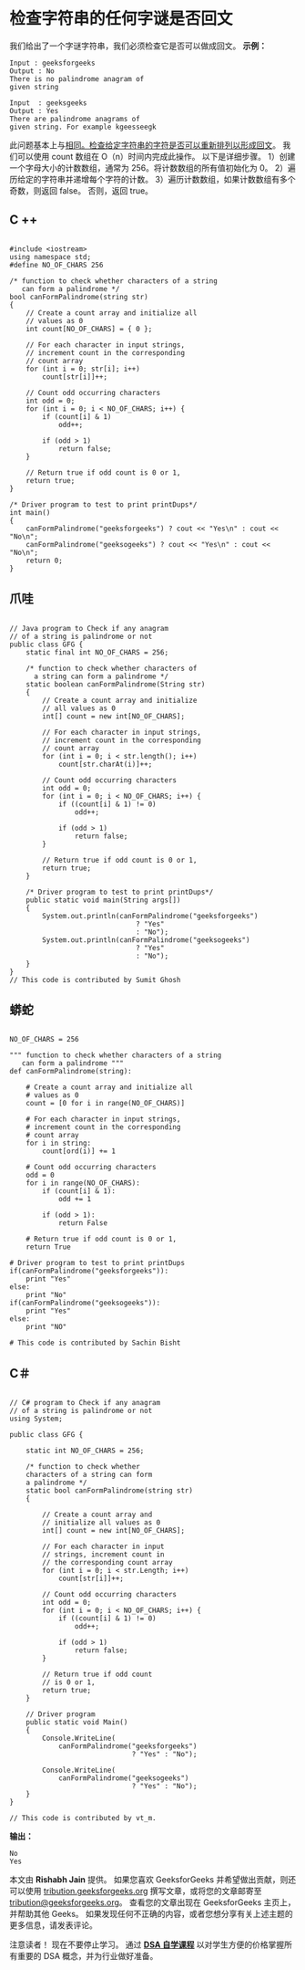 # 检查字符串的任何字谜是否回文

我们给出了一个字谜字符串，我们必须检查它是否可以做成回文。
**示例：**

```
Input : geeksforgeeks 
Output : No
There is no palindrome anagram of 
given string

Input  : geeksgeeks
Output : Yes
There are palindrome anagrams of
given string. For example kgeesseegk

```

此问题基本上与[相同。检查给定字符串的字符是否可以重新排列以形成回文](https://www.geeksforgeeks.org/check-characters-given-string-can-rearranged-form-palindrome/)。 我们可以使用 count 数组在 O（n）时间内完成此操作。 以下是详细步骤。
1）创建一个字母大小的计数数组，通常为 256。将计数数组的所有值初始化为 0。
2）遍历给定的字符串并递增每个字符的计数。
3）遍历计数数组，如果计数数组有多个奇数，则返回 false。 否则，返回 true。

## C ++

```

#include <iostream>
using namespace std;
#define NO_OF_CHARS 256

/* function to check whether characters of a string
   can form a palindrome */
bool canFormPalindrome(string str)
{
    // Create a count array and initialize all
    // values as 0
    int count[NO_OF_CHARS] = { 0 };

    // For each character in input strings,
    // increment count in the corresponding
    // count array
    for (int i = 0; str[i]; i++)
        count[str[i]]++;

    // Count odd occurring characters
    int odd = 0;
    for (int i = 0; i < NO_OF_CHARS; i++) {
        if (count[i] & 1)
            odd++;

        if (odd > 1)
            return false;
    }

    // Return true if odd count is 0 or 1,
    return true;
}

/* Driver program to test to print printDups*/
int main()
{
    canFormPalindrome("geeksforgeeks") ? cout << "Yes\n" : cout << "No\n";
    canFormPalindrome("geeksogeeks") ? cout << "Yes\n" : cout << "No\n";
    return 0;
}

```

## 爪哇

```

// Java program to Check if any anagram
// of a string is palindrome or not
public class GFG {
    static final int NO_OF_CHARS = 256;

    /* function to check whether characters of
      a string can form a palindrome */
    static boolean canFormPalindrome(String str)
    {
        // Create a count array and initialize
        // all values as 0
        int[] count = new int[NO_OF_CHARS];

        // For each character in input strings,
        // increment count in the corresponding
        // count array
        for (int i = 0; i < str.length(); i++)
            count[str.charAt(i)]++;

        // Count odd occurring characters
        int odd = 0;
        for (int i = 0; i < NO_OF_CHARS; i++) {
            if ((count[i] & 1) != 0)
                odd++;

            if (odd > 1)
                return false;
        }

        // Return true if odd count is 0 or 1,
        return true;
    }

    /* Driver program to test to print printDups*/
    public static void main(String args[])
    {
        System.out.println(canFormPalindrome("geeksforgeeks")
                               ? "Yes"
                               : "No");
        System.out.println(canFormPalindrome("geeksogeeks")
                               ? "Yes"
                               : "No");
    }
}
// This code is contributed by Sumit Ghosh

```

## 蟒蛇

```

NO_OF_CHARS = 256

""" function to check whether characters of a string
   can form a palindrome """
def canFormPalindrome(string):

    # Create a count array and initialize all 
    # values as 0
    count = [0 for i in range(NO_OF_CHARS)]

    # For each character in input strings,
    # increment count in the corresponding
    # count array
    for i in string:
        count[ord(i)] += 1

    # Count odd occurring characters
    odd = 0
    for i in range(NO_OF_CHARS):
        if (count[i] & 1):
            odd += 1

        if (odd > 1):
            return False

    # Return true if odd count is 0 or 1, 
    return True

# Driver program to test to print printDups
if(canFormPalindrome("geeksforgeeks")):
    print "Yes"
else:
    print "No"
if(canFormPalindrome("geeksogeeks")):
    print "Yes"
else:
    print "NO"

# This code is contributed by Sachin Bisht

```

## C＃

```

// C# program to Check if any anagram
// of a string is palindrome or not
using System;

public class GFG {

    static int NO_OF_CHARS = 256;

    /* function to check whether 
    characters of a string can form
    a palindrome */
    static bool canFormPalindrome(string str)
    {

        // Create a count array and
        // initialize all values as 0
        int[] count = new int[NO_OF_CHARS];

        // For each character in input
        // strings, increment count in
        // the corresponding count array
        for (int i = 0; i < str.Length; i++)
            count[str[i]]++;

        // Count odd occurring characters
        int odd = 0;
        for (int i = 0; i < NO_OF_CHARS; i++) {
            if ((count[i] & 1) != 0)
                odd++;

            if (odd > 1)
                return false;
        }

        // Return true if odd count
        // is 0 or 1,
        return true;
    }

    // Driver program
    public static void Main()
    {
        Console.WriteLine(
            canFormPalindrome("geeksforgeeks")
                              ? "Yes" : "No");

        Console.WriteLine(
            canFormPalindrome("geeksogeeks")
                              ? "Yes" : "No");
    }
}

// This code is contributed by vt_m.

```

**输出：**

```
No
Yes

```

本文由 **Rishabh Jain** 提供。 如果您喜欢 GeeksforGeeks 并希望做出贡献，则还可以使用 [tribution.geeksforgeeks.org](http://www.contribute.geeksforgeeks.org) 撰写文章，或将您的文章邮寄至 tribution@geeksforgeeks.org。 查看您的文章出现在 GeeksforGeeks 主页上，并帮助其他 Geeks。
如果发现任何不正确的内容，或者您​​想分享有关上述主题的更多信息，请发表评论。

注意读者！ 现在不要停止学习。 通过 [**DSA 自学课程**](https://practice.geeksforgeeks.org/courses/dsa-self-paced?utm_source=geeksforgeeks&utm_medium=article&utm_campaign=gfg_article_dsa_content_bottom) 以对学生方便的价格掌握所有重要的 DSA 概念，并为行业做好准备。